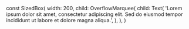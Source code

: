 const SizedBox(
width: 200,
child: OverflowMarquee(
child: Text(
'Lorem ipsum dolor sit amet, consectetur adipiscing elit. Sed do eiusmod tempor incididunt ut labore et dolore magna aliqua.',
),
),
)
